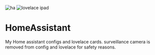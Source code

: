 ![ha](https://user-images.githubusercontent.com/59934514/154240166-5b2a8beb-775b-46d6-bc0c-155858b6a5ae.PNG)
![lovelace ipad](https://user-images.githubusercontent.com/59934514/116406226-bac06680-a830-11eb-839a-2c724093aee5.PNG)

# HomeAssistant
My Home assistant configs and lovelace cards.
surveillance camera is removed from config and lovelace for safety reasons.
